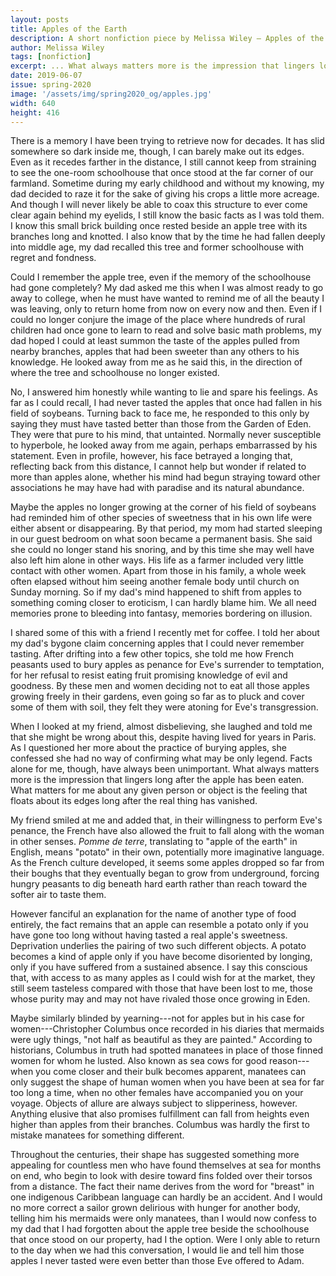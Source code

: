 ```yaml
---
layout: posts
title: Apples of the Earth
description: A short nonfiction piece by Melissa Wiley — Apples of the Earth
author: Melissa Wiley
tags: [nonfiction]
excerpt: ... What always matters more is the impression that lingers long after the apple has been eaten. What matters for me about any given person or object is the feeling that floats about its edges ...
date: 2019-06-07
issue: spring-2020
image: '/assets/img/spring2020_og/apples.jpg'
width: 640
height: 416
---
```


There is a memory I have been trying to retrieve now for decades. It has
slid somewhere so dark inside me, though, I can barely make out its
edges. Even as it recedes farther in the distance, I still cannot keep
from straining to see the one-room schoolhouse that once stood at the
far corner of our farmland. Sometime during my early childhood and
without my knowing, my dad decided to raze it for the sake of giving his
crops a little more acreage. And though I will never likely be able to
coax this structure to ever come clear again behind my eyelids, I still
know the basic facts as I was told them. I know this small brick
building once rested beside an apple tree with its branches long and
knotted. I also know that by the time he had fallen deeply into middle
age, my dad recalled this tree and former schoolhouse with regret and
fondness.

Could I remember the apple tree, even if the memory of the schoolhouse
had gone completely? My dad asked me this when I was almost ready to go
away to college, when he must have wanted to remind me of all the beauty
I was leaving, only to return home from now on every now and then. Even
if I could no longer conjure the image of the place where hundreds of
rural children had once gone to learn to read and solve basic math
problems, my dad hoped I could at least summon the taste of the apples
pulled from nearby branches, apples that had been sweeter than any
others to his knowledge. He looked away from me as he said this, in the
direction of where the tree and schoolhouse no longer existed.

No, I answered him honestly while wanting to lie and spare his feelings.
As far as I could recall, I had never tasted the apples that once had
fallen in his field of soybeans. Turning back to face me, he responded
to this only by saying they must have tasted better than those from the
Garden of Eden. They were that pure to his mind, that untainted.
Normally never susceptible to hyperbole, he looked away from me again,
perhaps embarrassed by his statement. Even in profile, however, his face
betrayed a longing that, reflecting back from this distance, I cannot
help but wonder if related to more than apples alone, whether his mind
had begun straying toward other associations he may have had with
paradise and its natural abundance.

Maybe the apples no longer growing at the corner of his field of
soybeans had reminded him of other species of sweetness that in his own
life were either absent or disappearing. By that period, my mom had
started sleeping in our guest bedroom on what soon became a permanent
basis. She said she could no longer stand his snoring, and by this time
she may well have also left him alone in other ways. His life as a
farmer included very little contact with other women. Apart from those
in his family, a whole week often elapsed without him seeing another
female body until church on Sunday morning. So if my dad's mind happened
to shift from apples to something coming closer to eroticism, I can
hardly blame him. We all need memories prone to bleeding into fantasy,
memories bordering on illusion.

I shared some of this with a friend I recently met for coffee. I told
her about my dad's bygone claim concerning apples that I could never
remember tasting. After drifting into a few other topics, she told me
how French peasants used to bury apples as penance for Eve's surrender
to temptation, for her refusal to resist eating fruit promising
knowledge of evil and goodness. By these men and women deciding not to
eat all those apples growing freely in their gardens, even going so far
as to pluck and cover some of them with soil, they felt they were
atoning for Eve's transgression.

When I looked at my friend, almost disbelieving, she laughed and told me
that she might be wrong about this, despite having lived for years in
Paris. As I questioned her more about the practice of burying apples,
she confessed she had no way of confirming what may be only legend.
Facts alone for me, though, have always been unimportant. What always
matters more is the impression that lingers long after the apple has
been eaten. What matters for me about any given person or object is the
feeling that floats about its edges long after the real thing has
vanished.

My friend smiled at me and added that, in their willingness to perform
Eve's penance, the French have also allowed the fruit to fall along with
the woman in other senses. *Pomme de terre*, translating to "apple of
the earth" in English, means "potato" in their own, potentially more
imaginative language. As the French culture developed, it seems some
apples dropped so far from their boughs that they eventually began to
grow from underground, forcing hungry peasants to dig beneath hard earth
rather than reach toward the softer air to taste them.

However fanciful an explanation for the name of another type of food
entirely, the fact remains that an apple can resemble a potato only if
you have gone too long without having tasted a real apple's sweetness.
Deprivation underlies the pairing of two such different objects. A
potato becomes a kind of apple only if you have become disoriented by
longing, only if you have suffered from a sustained absence. I say this
conscious that, with access to as many apples as I could wish for at the
market, they still seem tasteless compared with those that have been
lost to me, those whose purity may and may not have rivaled those once
growing in Eden.

Maybe similarly blinded by yearning---not for apples but in his case for
women---Christopher Columbus once recorded in his diaries that mermaids
were ugly things, "not half as beautiful as they are painted." According
to historians, Columbus in truth had spotted manatees in place of those
finned women for whom he lusted. Also known as sea cows for good
reason---when you come closer and their bulk becomes apparent, manatees
can only suggest the shape of human women when you have been at sea for
far too long a time, when no other females have accompanied you on your
voyage. Objects of allure are always subject to slipperiness, however.
Anything elusive that also promises fulfillment can fall from heights
even higher than apples from their branches. Columbus was hardly the
first to mistake manatees for something different.

Throughout the centuries, their shape has suggested something more
appealing for countless men who have found themselves at sea for months
on end, who begin to look with desire toward fins folded over their
torsos from a distance. The fact their name derives from the word for
"breast" in one indigenous Caribbean language can hardly be an accident.
And I would no more correct a sailor grown delirious with hunger for
another body, telling him his mermaids were only manatees, than I would
now confess to my dad that I had forgotten about the apple tree beside
the schoolhouse that once stood on our property, had I the option. Were
I only able to return to the day when we had this conversation, I would
lie and tell him those apples I never tasted were even better than those
Eve offered to Adam.
